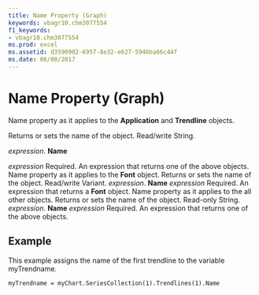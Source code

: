 ```yaml
---
title: Name Property (Graph)
keywords: vbagr10.chm3077554
f1_keywords:
- vbagr10.chm3077554
ms.prod: excel
ms.assetid: d3590902-6957-8e32-e627-5946ba66c44f
ms.date: 06/08/2017
---
```



# Name Property (Graph)

Name property as it applies to the **Application** and **Trendline** objects.

Returns or sets the name of the object. Read/write String.

 _expression_. **Name**

 _expression_ Required. An expression that returns one of the above objects.
Name property as it applies to the **Font** object.
Returns or sets the name of the object. Read/write Variant.
 _expression_. **Name**
 _expression_ Required. An expression that returns a **Font** object.
Name property as it applies to the all other objects.
Returns or sets the name of the object. Read-only String.
 _expression_. **Name**
 _expression_ Required. An expression that returns one of the above objects.

## Example

This example assigns the name of the first trendline to the variable myTrendname.


```
myTrendname = myChart.SeriesCollection(1).Trendlines(1).Name
```


